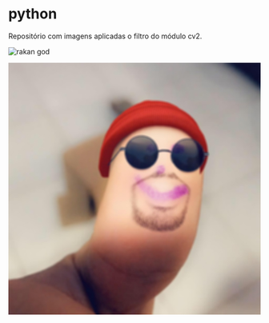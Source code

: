 # python

Repositório com imagens aplicadas o filtro do módulo cv2.

![rakan god](raknazera.jpg)

![rakan blur](rakan_result.jpg)
